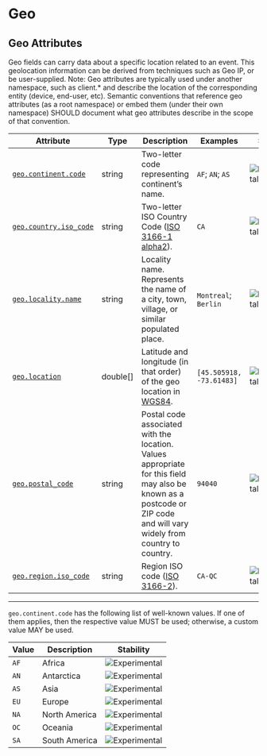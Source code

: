 <!--- Hugo front matter used to generate the website version of this page:
--->

<!-- NOTE: THIS FILE IS AUTOGENERATED. DO NOT EDIT BY HAND. -->
<!-- see templates/registry/markdown/attribute_namespace.md.j2 -->

# Geo

## Geo Attributes

Geo fields can carry data about a specific location related to an event. This geolocation information can be derived from techniques such as Geo IP, or be user-supplied.
Note: Geo attributes are typically used under another namespace, such as client.* and describe the location of the corresponding entity (device, end-user, etc). Semantic conventions that reference geo attributes (as a root namespace) or embed them (under their own namespace) SHOULD document what geo attributes describe in the scope of that convention.

| Attribute | Type | Description | Examples | Stability |
|---|---|---|---|---|
| <a id="geo-continent-code" href="#geo-continent-code">`geo.continent.code`</a> | string | Two-letter code representing continent’s name. | `AF`; `AN`; `AS` | ![Experimental](https://img.shields.io/badge/-experimental-blue) |
| <a id="geo-country-iso-code" href="#geo-country-iso-code">`geo.country.iso_code`</a> | string | Two-letter ISO Country Code ([ISO 3166-1 alpha2](https://wikipedia.org/wiki/ISO_3166-1#Codes)). | `CA` | ![Experimental](https://img.shields.io/badge/-experimental-blue) |
| <a id="geo-locality-name" href="#geo-locality-name">`geo.locality.name`</a> | string | Locality name. Represents the name of a city, town, village, or similar populated place. | `Montreal`; `Berlin` | ![Experimental](https://img.shields.io/badge/-experimental-blue) |
| <a id="geo-location" href="#geo-location">`geo.location`</a> | double[] | Latitude and longitude (in that order) of the geo location in [WGS84](https://wikipedia.org/wiki/World_Geodetic_System#WGS84). | `[45.505918, -73.61483]` | ![Experimental](https://img.shields.io/badge/-experimental-blue) |
| <a id="geo-postal-code" href="#geo-postal-code">`geo.postal_code`</a> | string | Postal code associated with the location. Values appropriate for this field may also be known as a postcode or ZIP code and will vary widely from country to country. | `94040` | ![Experimental](https://img.shields.io/badge/-experimental-blue) |
| <a id="geo-region-iso-code" href="#geo-region-iso-code">`geo.region.iso_code`</a> | string | Region ISO code ([ISO 3166-2](https://wikipedia.org/wiki/ISO_3166-2)). | `CA-QC` | ![Experimental](https://img.shields.io/badge/-experimental-blue) |

---

`geo.continent.code` has the following list of well-known values. If one of them applies, then the respective value MUST be used; otherwise, a custom value MAY be used.

| Value  | Description | Stability |
|---|---|---|
| `AF` | Africa | ![Experimental](https://img.shields.io/badge/-experimental-blue) |
| `AN` | Antarctica | ![Experimental](https://img.shields.io/badge/-experimental-blue) |
| `AS` | Asia | ![Experimental](https://img.shields.io/badge/-experimental-blue) |
| `EU` | Europe | ![Experimental](https://img.shields.io/badge/-experimental-blue) |
| `NA` | North America | ![Experimental](https://img.shields.io/badge/-experimental-blue) |
| `OC` | Oceania | ![Experimental](https://img.shields.io/badge/-experimental-blue) |
| `SA` | South America | ![Experimental](https://img.shields.io/badge/-experimental-blue) |
